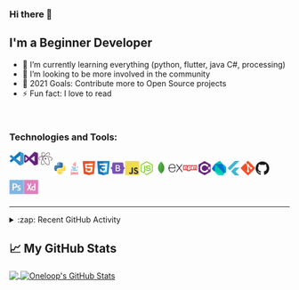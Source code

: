 ### Hi there 👋


## I'm a Beginner Developer

- 🌱 I’m currently learning everything (python, flutter, java C#, processing)
- 👯 I’m looking to be more involved in the community
- 🥅 2021 Goals: Contribute more to Open Source projects
- ⚡ Fun fact: I love to read


<br />

### Technologies and Tools:

<img align="left" alt="Visual Studio Code" width="26px" src="https://github.com/devicons/devicon/blob/master/icons/vscode/vscode-original.svg" />
<img align="left" alt="Visual Studio" width="26px" src="https://github.com/devicons/devicon/blob/master/icons/visualstudio/visualstudio-plain.svg" />
<img align="left" alt="Atom" width="26px" src="https://github.com/devicons/devicon/blob/master/icons/atom/atom-original.svg" />
<br>
<div>
<img align="left" alt="Python" width="26px" src="https://raw.githubusercontent.com/devicons/devicon/master/icons/python/python-original.svg" />
<img align="left" alt="Java" width="26px" src="https://github.com/devicons/devicon/blob/master/icons/java/java-original-wordmark.svg" />
<img align="left" alt="HTML" width="26px" src="https://raw.githubusercontent.com/devicons/devicon/master/icons/html5/html5-original.svg" />
<img align="left" alt="CSS" width="26px" src="https://raw.githubusercontent.com/devicons/devicon/master/icons/css3/css3-original.svg" />
<img align="left" alt="Bootstrap" width="26px" src="https://github.com/devicons/devicon/blob/master/icons/bootstrap/bootstrap-plain.svg" />
<img align="left" alt="JavaScript" width="26px" src="https://raw.githubusercontent.com/devicons/devicon/master/icons/javascript/javascript-original.svg" />
<img align="left" alt="Node" width="26px" src="https://raw.githubusercontent.com/devicons/devicon/master/icons/nodejs/nodejs-original.svg" />
<img align="left" alt="MongoDB" width="26px" src="https://raw.githubusercontent.com/devicons/devicon/master/icons/mongodb/mongodb-original.svg"/>
<img align="left" alt="Express" width="26px" src="https://raw.githubusercontent.com/devicons/devicon/master/icons/express/express-original.svg"/>
<img align="left" alt="NPM" width="26px" src="https://github.com/devicons/devicon/blob/master/icons/npm/npm-original-wordmark.svg" />
<img align="left" alt="C#" width="26px" src="https://github.com/devicons/devicon/blob/master/icons/csharp/csharp-plain.svg" />
<img align="left" alt="Dart" width="26px" src="https://github.com/devicons/devicon/blob/master/icons/dart/dart-original.svg" />
<img align="left" alt="Flutter" width="26px" src="https://github.com/devicons/devicon/blob/master/icons/flutter/flutter-plain.svg" />
<img align="left" alt="Git" width="26px" src="https://raw.githubusercontent.com/devicons/devicon/master/icons/git/git-original.svg" />
<img align="left" alt="GitHub" width="26px" src="https://github.com/devicons/devicon/blob/master/icons/github/github-original.svg" />
</div>
<br />
<br />
<img align="left" alt="Adobe Photoshop" width="26px" src="https://github.com/devicons/devicon/blob/master/icons/photoshop/photoshop-plain.svg" />
<img align="left" alt="Adobe XD" width="26px" src="https://github.com/devicons/devicon/blob/master/icons/xd/xd-plain.svg" />

<br />
<br />

---

<details>
  <summary>:zap: Recent GitHub Activity</summary>

## :zap: Recent Activity
<!--START_SECTION:activity-->
<!-- 1. ❗️ Closed issue [#9](https://github.com/one-loopr/zoom-slack-status-updater/issues/9) in [natterstefan/zoom-slack-status-updater](https://github.com/natterstefan/zoom-slack-status-updater)
2. 🗣 Commented on [#9](https://github.com/one-loop/zoom-slack-status-updater/issues/9) in [natterstefan/zoom-slack-status-updater](https://github.com/natterstefan/zoom-slack-status-updater)
3. 🎉 Merged PR [#12](https://github.com/one-loop/zoom-slack-status-updater/pull/12) in [natterstefan/zoom-slack-status-updater](https://github.com/natterstefan/zoom-slack-status-updater)
4. 💪 Opened PR [#12](https://github.com/one-loop/zoom-slack-status-updater/pull/12) in [one-loop/zoom-slack-status-updater](https://github.com/natterstefan/zoom-slack-status-updater) -->
<!--END_SECTION:activity-->

</details>


## &#x1f4c8; My GitHub Stats

<a href="https://github.com/one-loop/one-loop">
  <img align="center" src="https://github-readme-stats.vercel.app/api/top-langs/?username=one-loop&hide=java,html&title_color=ffffff&text_color=c9cacc&icon_color=2bbc8a&bg_color=1d1f21" />
</a>

<a href="https://github.com/one-loop/one-loop">
  <img align="center" src="https://github-readme-stats.vercel.app/api?username=one-loop&show_icons=true&line_height=27&count_private=true&title_color=ffffff&text_color=c9cacc&icon_color=2bbc8a&bg_color=1d1f21" alt="Oneloop's GitHub Stats" />
</a>
